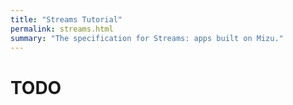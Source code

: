 ```yaml
---
title: "Streams Tutorial"
permalink: streams.html
summary: "The specification for Streams: apps built on Mizu."
---
```


# TODO
